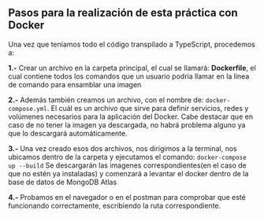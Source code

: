 ## Pasos para la realización de esta práctica con Docker

Una vez que teníamos todo el código transpilado a TypeScript, procedemos a: 

**1.-** Crear un archivo en la carpeta principal, el cual se llamará: **Dockerfile**, el cual contiene todos los comandos que un usuario podría llamar en la línea de comando para ensamblar una imagen 

**2.-** Además también creamos un archivo, con el nombre de: `docker-compose.yml`. El cuál es un archivo que sirve para definir servicios, redes y volúmenes necesarios para la aplicación  del Docker. Cabe destacar que en caso de no tener la imagen ya descargada, no habrá problema alguno ya que lo descargará automáticamente.

**3.-** Una vez creado esos dos archivos, nos dirigimos a la terminal, nos ubicamos dentro de la carpeta y ejecutamos el comando: `docker-compose up --build` Se descargarán las imagenes correspondientes(en el caso de que no estén ya instaladas) y comenzará a levantar el docker dentro de la base de datos de MongoDB Atlas

**4.-** Probamos en el navegador o en el postman para comprobar que esté funcionando correctamente, escribiendo la ruta correspondiente.
